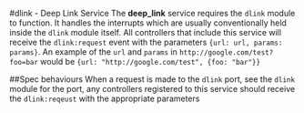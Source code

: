 #dlink - Deep Link Service
The **deep_link** service requires the `dlink` module to function. It handles the interrupts which are usually
conventionally held inside the `dlink` module itself. All controllers that include this service will receive the `dlink:request` event with the parameters `{url: url, params: params}`. An example of
the `url` and `params` in `http://google.com/test?foo=bar` would be `{url: "http://google.com/test", {foo: "bar"}}`

##Spec behaviours
When a request is made to the `dlink` port, see the `dlink` module for the port, any controllers registered to
this service should receive the `dlink:reqeust` with the appropriate parameters
